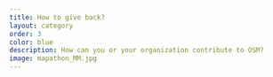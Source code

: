 ```yaml
---
title: How to give back?
layout: category
order: 3
color: blue
description: How can you or your organization contribute to OSM?
image: mapathon_MM.jpg
---
```

